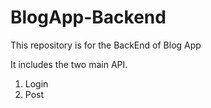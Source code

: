 # BlogApp-Backend

This repository is for the BackEnd of Blog App

It includes the two main API.
  1. Login
  2. Post
